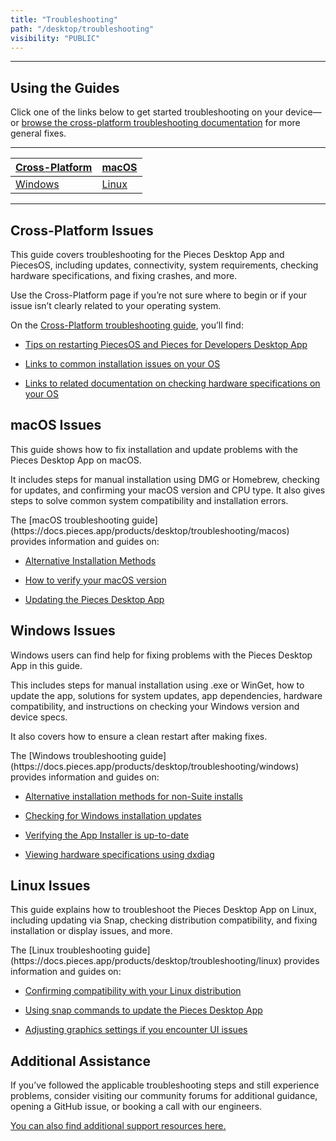 ```yaml
---
title: "Troubleshooting"
path: "/desktop/troubleshooting"
visibility: "PUBLIC"
---
```

***

## Using the Guides

Click one of the links below to get started troubleshooting on your device—or [browse the cross-platform troubleshooting documentation](https://docs.pieces.app/products/desktop/troubleshooting/cross-platform) for more general fixes.

***

| [Cross-Platform](https://docs.pieces.app/products/desktop/troubleshooting/cross-platform) | [macOS](https://docs.pieces.app/products/desktop/troubleshooting/macos) |
| ----------------------------------------------------------------------------------------- | ----------------------------------------------------------------------- |
| [Windows](https://docs.pieces.app/products/desktop/troubleshooting/windows)               | [Linux](https://docs.pieces.app/products/desktop/troubleshooting/linux) |

***

## Cross-Platform Issues

This guide covers troubleshooting for the Pieces Desktop App and PiecesOS, including updates, connectivity, system requirements, checking hardware specifications, and fixing crashes, and more.

<Card title="macOS + Windows + Linux" image="https://cdn.hashnode.com/res/hashnode/image/upload/v1743185867468/77f2c73e-fe75-4c7e-9bc4-ee69598df7fb.png">
  Use the Cross-Platform page if you’re not sure where to begin or if your issue isn’t clearly related to your operating system.

  On the [Cross-Platform troubleshooting guide](https://docs.pieces.app/products/desktop/troubleshooting/cross-platform), you’ll find:

  * [Tips on restarting PiecesOS and Pieces for Developers Desktop App](https://docs.pieces.app/products/desktop/troubleshooting/cross-platform#restarting-pieces-suite--checking-updates)

  * [Links to common installation issues on your OS](https://docs.pieces.app/products/desktop/troubleshooting/cross-platform#common-installation-issues)

  * [Links to related documentation on checking hardware specifications on your OS](https://docs.pieces.app/products/desktop/troubleshooting/cross-platform#checking-hardware)
</Card>

## macOS Issues

This guide shows how to fix installation and update problems with the Pieces Desktop App on macOS.

It includes steps for manual installation using DMG or Homebrew, checking for updates, and confirming your macOS version and CPU type. It also gives steps to solve common system compatibility and installation errors.

<Card title="macOS" image="https://cdn.hashnode.com/res/hashnode/image/upload/v1743185988569/d00ea8b3-2dcd-4da1-a2c3-47a12b6c42ae.png">
  The [macOS troubleshooting guide](https://docs.pieces.app/products/desktop/troubleshooting/macos) provides information and guides on:

  * [Alternative Installation Methods](https://docs.pieces.app/products/desktop/troubleshooting/macos#alternative-installation-methods)

  * [How to verify your macOS version](https://docs.pieces.app/products/desktop/troubleshooting/macos#checking-os-version)

  * [Updating the Pieces Desktop App](https://docs.pieces.app/products/desktop/troubleshooting/macos#updating-the-pieces-desktop-app)
</Card>

## Windows Issues

Windows users can find help for fixing problems with the Pieces Desktop App in this guide.

This includes steps for manual installation using .exe or WinGet, how to update the app, solutions for system updates, app dependencies, hardware compatibility, and instructions on checking your Windows version and device specs.

It also covers how to ensure a clean restart after making fixes.

<Card title="Windows" image="https://cdn.hashnode.com/res/hashnode/image/upload/v1743186019019/1e8789da-4614-46e3-bea7-8fc8f50ceea1.png">
  The [Windows troubleshooting guide](https://docs.pieces.app/products/desktop/troubleshooting/windows) provides information and guides on:

  * [Alternative installation methods for non-Suite installs](https://docs.pieces.app/products/desktop/troubleshooting/windows#alternative-installation-methods)

  * [Checking for Windows installation updates](https://docs.pieces.app/products/desktop/troubleshooting/windows#versions--updates)

  * [Verifying the App Installer is up-to-date](https://docs.pieces.app/products/desktop/troubleshooting/windows#updating-the-microsoft-store--app-installer)

  * [Viewing hardware specifications using dxdiag](https://docs.pieces.app/products/desktop/troubleshooting/windows#checking-hardware-specifications)
</Card>

## Linux Issues

This guide explains how to troubleshoot the Pieces Desktop App on Linux, including updating via Snap, checking distribution compatibility, and fixing installation or display issues, and more.

<Card title="Linux" image="https://cdn.hashnode.com/res/hashnode/image/upload/v1743186291298/debc8d14-c762-488e-99f5-042e4244591f.png">
  The [Linux troubleshooting guide](https://docs.pieces.app/products/desktop/troubleshooting/linux) provides information and guides on:

  * [Confirming compatibility with your Linux distribution](https://docs.pieces.app/products/desktop/troubleshooting/linux#checking-distribution-compatibility)

  * [Using snap commands to update the Pieces Desktop App](https://docs.pieces.app/products/desktop/troubleshooting/linux#updating-pieces-desktop)

  * [Adjusting graphics settings if you encounter UI issues](https://docs.pieces.app/products/desktop/troubleshooting/linux#adjusting-grapics--display-settings)
</Card>

## Additional Assistance

If you’ve followed the applicable troubleshooting steps and still experience problems, consider visiting our community forums for additional guidance, opening a GitHub issue, or booking a call with our engineers.

[You can also find additional support resources here.](https://docs.pieces.app/products/support)
